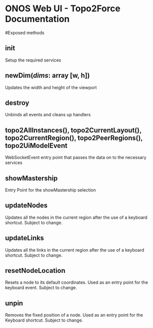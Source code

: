 ONOS Web UI - Topo2Force Documentation
======================================

#Exposed methods
## init
Setup the required services

## newDim(_dims_: array [w, h])
Updates the width and height of the viewport

## destroy
Unbinds all events and cleans up handlers

## topo2AllInstances(), topo2CurrentLayout(), topo2CurrentRegion(), topo2PeerRegions(), topo2UiModelEvent
WebSocketEvent entry point that passes the data on to the necessary services

## showMastership
Entry Point for the showMastership selection

## updateNodes
Updates all the nodes in the current region after the use of a keyboard shortcut. Subject to change.

## updateLinks
Updates all the links in the current region after the use of a keyboard shortcut. Subject to change.

## resetNodeLocation
Resets a node to its default coordinates. Used as an entry point for the keyboard event. Subject to change.

## unpin
Removes the fixed position of a node. Used as an entry point for the Keyboard shortcut. Subject to change.
